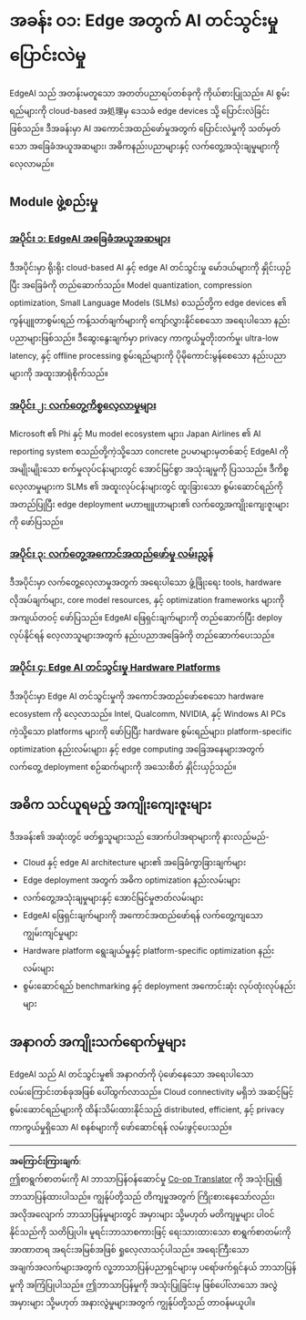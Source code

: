 <!--
CO_OP_TRANSLATOR_METADATA:
{
  "original_hash": "ddfe62b8e130979b7034bc6fbb7d510c",
  "translation_date": "2025-09-18T23:56:16+00:00",
  "source_file": "Module01/README.md",
  "language_code": "my"
}
-->
# အခန်း ၀၁: Edge အတွက် AI တင်သွင်းမှု ပြောင်းလဲမှု

EdgeAI သည် အတန်းမတူသော အတတ်ပညာရပ်တစ်ခုကို ကိုယ်စားပြုသည်။ AI စွမ်းရည်များကို cloud-based အ処理မှ ဒေသခံ edge devices သို့ ပြောင်းလဲခြင်းဖြစ်သည်။ ဒီအခန်းမှာ AI အကောင်အထည်ဖော်မှုအတွက် ပြောင်းလဲမှုကို သတ်မှတ်သော အခြေခံအယူအဆများ၊ အဓိကနည်းပညာများနှင့် လက်တွေ့အသုံးချမှုများကို လေ့လာမည်။

## Module ဖွဲ့စည်းမှု

### [အပိုင်း ၁: EdgeAI အခြေခံအယူအဆများ](./01.EdgeAIFundamentals.md)
ဒီအပိုင်းမှာ ရိုးရိုး cloud-based AI နှင့် edge AI တင်သွင်းမှု မော်ဒယ်များကို နှိုင်းယှဉ်ပြီး အခြေခံကို တည်ဆောက်သည်။ Model quantization, compression optimization, Small Language Models (SLMs) စသည်တို့က edge devices ၏ ကွန်ပျူတာစွမ်းရည် ကန့်သတ်ချက်များကို ကျော်လွှားနိုင်စေသော အရေးပါသော နည်းပညာများဖြစ်သည်။ ဒီဆွေးနွေးချက်မှာ privacy ကာကွယ်မှုတိုးတက်မှု၊ ultra-low latency, နှင့် offline processing စွမ်းရည်များကို ပိုမိုကောင်းမွန်စေသော နည်းပညာများကို အထူးအာရုံစိုက်သည်။

### [အပိုင်း ၂: လက်တွေ့ကိစ္စလေ့လာမှုများ](./02.RealWorldCaseStudies.md)
Microsoft ၏ Phi နှင့် Mu model ecosystem များ၊ Japan Airlines ၏ AI reporting system စသည်တို့ကဲ့သို့သော concrete ဥပမာများမှတစ်ဆင့် EdgeAI ကို အမျိုးမျိုးသော စက်မှုလုပ်ငန်းများတွင် အောင်မြင်စွာ အသုံးချမှုကို ပြသသည်။ ဒီကိစ္စလေ့လာမှုများက SLMs ၏ အထူးလုပ်ငန်းများတွင် ထူးခြားသော စွမ်းဆောင်ရည်ကို အတည်ပြုပြီး edge deployment မဟာဗျူဟာများ၏ လက်တွေ့အကျိုးကျေးဇူးများကို ဖော်ပြသည်။

### [အပိုင်း ၃: လက်တွေ့အကောင်အထည်ဖော်မှု လမ်းညွှန်](./03.PracticalImplementationGuide.md)
ဒီအပိုင်းမှာ လက်တွေ့လေ့လာမှုအတွက် အရေးပါသော ဖွံ့ဖြိုးရေး tools, hardware လိုအပ်ချက်များ, core model resources, နှင့် optimization frameworks များကို အကျယ်တဝင့် ဖော်ပြသည်။ EdgeAI ဖြေရှင်းချက်များကို တည်ဆောက်ပြီး deploy လုပ်နိုင်ရန် လေ့လာသူများအတွက် နည်းပညာအခြေခံကို တည်ဆောက်ပေးသည်။

### [အပိုင်း ၄: Edge AI တင်သွင်းမှု Hardware Platforms](./04.EdgeDeployment.md)
ဒီအပိုင်းမှာ Edge AI တင်သွင်းမှုကို အကောင်အထည်ဖော်စေသော hardware ecosystem ကို လေ့လာသည်။ Intel, Qualcomm, NVIDIA, နှင့် Windows AI PCs ကဲ့သို့သော platforms များကို ဖော်ပြပြီး hardware စွမ်းရည်များ၊ platform-specific optimization နည်းလမ်းများ၊ နှင့် edge computing အခြေအနေများအတွက် လက်တွေ့ deployment စဉ်ဆက်များကို အသေးစိတ် နှိုင်းယှဉ်သည်။

## အဓိက သင်ယူရမည့် အကျိုးကျေးဇူးများ

ဒီအခန်း၏ အဆုံးတွင် ဖတ်ရှုသူများသည် အောက်ပါအရာများကို နားလည်မည်-
- Cloud နှင့် edge AI architecture များ၏ အခြေခံကွာခြားချက်များ
- Edge deployment အတွက် အဓိက optimization နည်းလမ်းများ
- လက်တွေ့အသုံးချမှုများနှင့် အောင်မြင်မှုဇာတ်လမ်းများ
- EdgeAI ဖြေရှင်းချက်များကို အကောင်အထည်ဖော်ရန် လက်တွေ့ကျသော ကျွမ်းကျင်မှုများ
- Hardware platform ရွေးချယ်မှုနှင့် platform-specific optimization နည်းလမ်းများ
- စွမ်းဆောင်ရည် benchmarking နှင့် deployment အကောင်းဆုံး လုပ်ထုံးလုပ်နည်းများ

## အနာဂတ် အကျိုးသက်ရောက်မှုများ

EdgeAI သည် AI တင်သွင်းမှု၏ အနာဂတ်ကို ပုံဖော်နေသော အရေးပါသော လမ်းကြောင်းတစ်ခုအဖြစ် ပေါ်ထွက်လာသည်။ Cloud connectivity မရှိဘဲ အဆင့်မြင့်စွမ်းဆောင်ရည်များကို ထိန်းသိမ်းထားနိုင်သည့် distributed, efficient, နှင့် privacy ကာကွယ်မှုရှိသော AI စနစ်များကို ဖော်ဆောင်ရန် လမ်းဖွင့်ပေးသည်။

---

**အကြောင်းကြားချက်**:  
ဤစာရွက်စာတမ်းကို AI ဘာသာပြန်ဝန်ဆောင်မှု [Co-op Translator](https://github.com/Azure/co-op-translator) ကို အသုံးပြု၍ ဘာသာပြန်ထားပါသည်။ ကျွန်ုပ်တို့သည် တိကျမှုအတွက် ကြိုးစားနေသော်လည်း၊ အလိုအလျောက် ဘာသာပြန်မှုများတွင် အမှားများ သို့မဟုတ် မတိကျမှုများ ပါဝင်နိုင်သည်ကို သတိပြုပါ။ မူရင်းဘာသာစကားဖြင့် ရေးသားထားသော စာရွက်စာတမ်းကို အာဏာတရ အရင်းအမြစ်အဖြစ် ရှုလေ့လာသင့်ပါသည်။ အရေးကြီးသော အချက်အလက်များအတွက် လူ့ဘာသာပြန်ပညာရှင်များမှ ပရော်ဖက်ရှင်နယ် ဘာသာပြန်မှုကို အကြံပြုပါသည်။ ဤဘာသာပြန်မှုကို အသုံးပြုခြင်းမှ ဖြစ်ပေါ်လာသော အလွဲအမှားများ သို့မဟုတ် အနားလွဲမှုများအတွက် ကျွန်ုပ်တို့သည် တာဝန်မယူပါ။